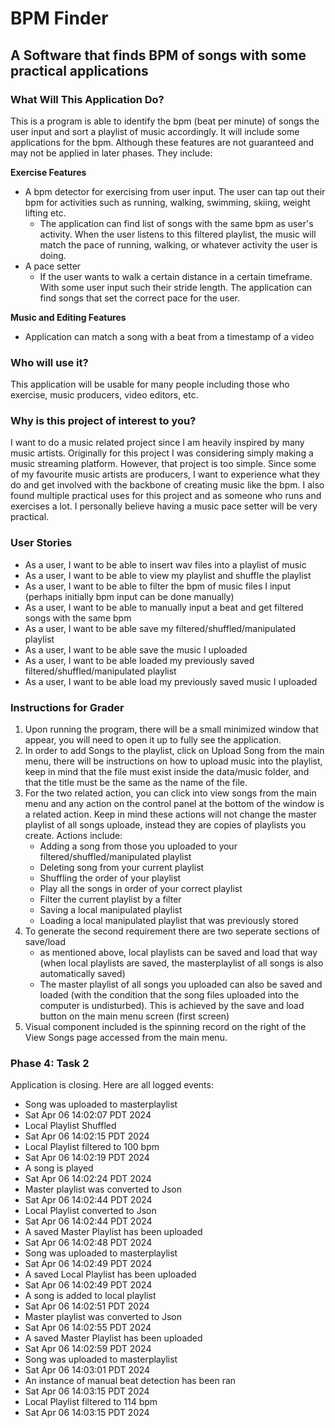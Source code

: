 # BPM Finder

## A Software that finds BPM of songs with some practical applications

### What Will This Application Do?
This is a program is able to identify the bpm (beat per minute) of songs the user input and sort a playlist of music accordingly.
It will include some applications for the bpm. Although these features are not guaranteed and may not be applied in 
later phases. 
They include:

**Exercise Features**
- A bpm detector for exercising from user input. The user can tap out their bpm for activities such as running, walking,
swimming, skiing, weight lifting etc.
  - The application can find list of songs with the same bpm as user's activity. When the user listens to this filtered
  playlist, the music will match the pace of running, walking, or whatever activity the user is doing.
- A pace setter
  - If the user wants to walk a certain distance in a certain timeframe. With some user input such their stride length.
The application can find songs that set the correct pace for the user.
  
**Music and Editing Features**
- Application can match a song with a beat from a timestamp of a video

### Who will use it?
This application will be usable for many people including those who exercise, music producers, video editors, etc.

### Why is this project of interest to you?
I want to do a music related project since I am heavily inspired by many music artists. Originally for this project I was
considering simply making a music streaming platform. However, that project is too simple. Since some of my favourite music
artists are producers, I want to experience what they do and get involved with the backbone of creating music like the bpm.
I also found multiple practical uses for this project and as someone who runs and exercises a lot. I personally believe 
having a music pace setter will be very practical. 

### User Stories
- As a user, I want to be able to insert wav files into a playlist of music
- As a user, I want to be able to view my playlist and shuffle the playlist
- As a user, I want to be able to filter the bpm of music files I input (perhaps initially bpm input can be done manually)
- As a user, I want to be able to manually input a beat and get filtered songs with the same bpm
- As a user, I want to be able save my filtered/shuffled/manipulated playlist
- As a user, I want to be able save the music I uploaded
- As a user, I want to be able loaded my previously saved filtered/shuffled/manipulated playlist
- As a user, I want to be able load my previously saved music I uploaded

### Instructions for Grader
1. Upon running the program, there will be a small minimized window that appear, you will need to open it up 
   to fully see the application.
2. In order to add Songs to the playlist, click on Upload Song from the main menu,
   there will be instructions on how to upload music into the playlist, keep in mind that the file must exist inside
   the data/music folder, and that the title must be the same as the name of the file.
3. For the two related action, you can click into view songs from the main menu and any action on the control panel 
   at the bottom of the window is a related action. Keep in mind these actions will not change the master playlist of 
   all songs uploade, instead they are copies of playlists you create. Actions include:
    - Adding a song from those you uploaded to your filtered/shuffled/manipulated playlist
    - Deleting song from your current playlist 
    - Shuffling the order of your playlist
    - Play all the songs in order of your correct playlist
    - Filter the current playlist by a filter
    - Saving a local manipulated playlist
    - Loading a local manipulated playlist that was previously stored
4. To generate the second requirement there are two seperate sections of save/load 
   - as mentioned above, local playlists can be saved and load that way
   (when local playlists are saved, the masterplaylist of all songs is also automatically saved)
   - The master playlist of all songs you uploaded can also be saved and loaded (with the condition that the song files 
   uploaded into the computer is undisturbed). This is achieved by the save and load button on the main menu screen
     (first screen)
5. Visual component included is the spinning record on the right of the View Songs page accessed from the main menu.

### Phase 4: Task 2
Application is closing. Here are all logged events:

- Song was uploaded to masterplaylist 
- Sat Apr 06 14:02:07 PDT 2024
- Local Playlist Shuffled 
- Sat Apr 06 14:02:15 PDT 2024
- Local Playlist filtered to 100 bpm 
- Sat Apr 06 14:02:19 PDT 2024
- A song is played 
- Sat Apr 06 14:02:24 PDT 2024
- Master playlist was converted to Json 
- Sat Apr 06 14:02:44 PDT 2024
- Local Playlist converted to Json 
- Sat Apr 06 14:02:44 PDT 2024
- A saved Master Playlist has been uploaded 
- Sat Apr 06 14:02:48 PDT 2024
- Song was uploaded to masterplaylist 
- Sat Apr 06 14:02:49 PDT 2024
- A saved Local Playlist has been uploaded 
- Sat Apr 06 14:02:49 PDT 2024
- A song is added to local playlist 
- Sat Apr 06 14:02:51 PDT 2024
- Master playlist was converted to Json 
- Sat Apr 06 14:02:55 PDT 2024
- A saved Master Playlist has been uploaded 
- Sat Apr 06 14:02:59 PDT 2024
- Song was uploaded to masterplaylist 
- Sat Apr 06 14:03:01 PDT 2024
- An instance of manual beat detection has been ran 
- Sat Apr 06 14:03:15 PDT 2024
- Local Playlist filtered to 114 bpm 
- Sat Apr 06 14:03:15 PDT 2024
